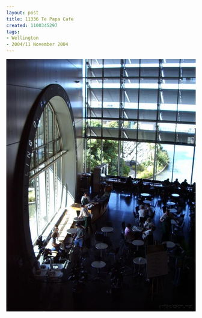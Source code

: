 ```yaml
---
layout: post
title: 11336 Te Papa Cafe
created: 1100345297
tags:
- Wellington
- 2004/11 November 2004
---
```


<img src="/image/images/11336_te_papa_cafe-1503.jpg"/>

